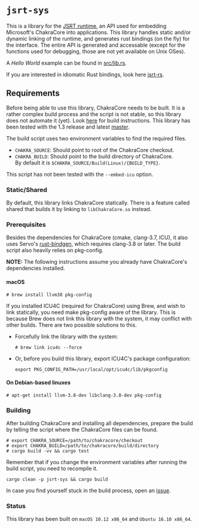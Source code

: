 # `jsrt-sys`

This is a library for the [JSRT runtime](https://goo.gl/1F6Gi1), an API used for
embedding Microsoft's ChakraCore into applications. This library handles static
and/or dynamic linking of the runtime, and generates rust bindings (on the fly)
for the interface. The entire API is generated and accessable (except for the
functions used for debugging, those are not yet available on Unix OSes).

A *Hello World* example can be found in
[src/lib.rs](https://github.com/darfink/jsrt-rs/blob/master/jsrt-sys/src/lib.rs).

If you are interested in idiomatic Rust bindings, look here
[jsrt-rs](https://github.com/darfink/jsrt-rs).

## Requirements

Before being able to use this library, ChakraCore needs to be built. It is a
rather complex build process and the script is not stable, so this library does
not automate it (yet). Look
[here](https://github.com/Microsoft/ChakraCore/wiki/Building-ChakraCore) for
build instructions. This library has been tested with the 1.3 release and
latest [master](https://github.com/Microsoft/ChakraCore/commit/446b086d17).

The build script uses two environment variables to find the required files.

- `CHAKRA_SOURCE`: Should point to root of the ChakraCore checkout.
- `CHAKRA_BUILD`: Should point to the build directory of ChakraCore.  
By default it is `$CHAKRA_SOURCE/Build(Linux)/{BUILD_TYPE}`.

This script has not been tested with the `--embed-icu` option.

### Static/Shared

By default, this library links ChakraCore statically. There is a feature called
shared that builds it by linking to `libChakraCore.so` instead.

### Prerequisites

Besides the dependencies for ChakraCore (cmake, clang-3.7, ICU), it also uses
Servo's [rust-bindgen](https://github.com/servo/rust-bindgen), which requires
clang-3.8 or later. The build script also heavily relies on pkg-config.

**NOTE:** The following instructions assume you already have ChakraCore's
 dependencies installed.

#### macOS

```
# brew install llvm38 pkg-config
```

If you installed ICU4C (required for ChakraCore) using Brew, and wish to link
statically, you need make pkg-config aware of the library. This is because Brew
does not link this library with the system, it may conflict with other builds.
There are two possible solutions to this.

- Forcefully link the library with the system:

  ```
  # brew link icu4c --force
  ```

- Or, before you build this library, export ICU4C's package configuration:

  ```
  export PKG_CONFIG_PATH=/usr/local/opt/icu4c/lib/pkgconfig
  ```

#### On Debian-based linuxes

```
# apt-get install llvm-3.8-dev libclang-3.8-dev pkg-config
```

### Building

After building ChakraCore and installing all dependencies, prepare the build by
telling the script where the ChakraCore files can be found.

```
# export CHAKRA_SOURCE=/path/to/chakracore/checkout
# export CHAKRA_BUILD=/path/to/chakracore/build/directory
# cargo build -vv && cargo test
```

Remember that if you change the environment variables after running the build
script, you need to recompile it.

```
cargo clean -p jsrt-sys && cargo build
```

In case you find yourself stuck in the build process, open an
[issue](https://github.com/darfink/jsrt-rs/issues/new).

### Status

This library has been built on `macOS 10.12 x86_64` and `Ubuntu 16.10 x86_64`.